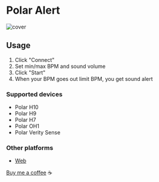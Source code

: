 # Polar Alert

![cover](https://raw.githubusercontent.com/nikashitsa/polar-alert-android/master/cover.png)

## Usage

1. Click "Connect"
2. Set min/max BPM and sound volume
3. Click "Start"
4. When your BPM goes out limit BPM, you get sound alert

### Supported devices

- Polar H10
- Polar H9
- Polar H7
- Polar OH1
- Polar Verity Sense

### Other platforms
- [Web](https://github.com/nikashitsa/polar-h10-alert)

[Buy me a coffee](https://www.paypal.com/donate/?hosted_button_id=DR69Z26Z8DJVE) ☕️
